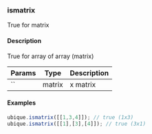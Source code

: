 ### ismatrix
True for matrix


#### Description

True for array of array (matrix)


|Params|Type|Description
|---------|----|-----------
|`` | matrix | x matrix


#### Examples

```js
ubique.ismatrix([[1,3,4]]); // true (1x3)
ubique.ismatrix([[1],[3],[4]]); // true (3x1)
```

